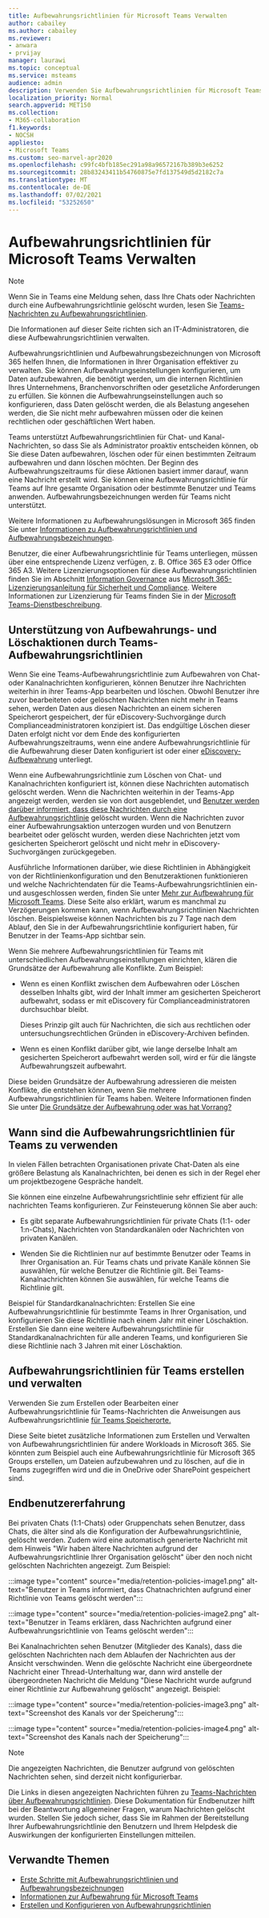 ```yaml
---
title: Aufbewahrungsrichtlinien für Microsoft Teams Verwalten
author: cabailey
ms.author: cabailey
ms.reviewer:
- anwara
- prvijay
manager: laurawi
ms.topic: conceptual
ms.service: msteams
audience: admin
description: Verwenden Sie Aufbewahrungsrichtlinien für Microsoft Teams, um Nachrichten aufzubewahren, die Ihre Organisation zur Einhaltung interner Richtlinien, Branchenvorschriften oder rechtlicher Anforderungen benötigt, und um Nachrichten zu löschen, die als Belastung angesehen werden oder keinen rechtlichen Geschäftswert haben.
localization_priority: Normal
search.appverid: MET150
ms.collection:
- M365-collaboration
f1.keywords:
- NOCSH
appliesto:
- Microsoft Teams
ms.custom: seo-marvel-apr2020
ms.openlocfilehash: c99fc4bfb185ec291a98a96572167b389b3e6252
ms.sourcegitcommit: 28b83243411b54760875e7fd137549d5d2182c7a
ms.translationtype: MT
ms.contentlocale: de-DE
ms.lasthandoff: 07/02/2021
ms.locfileid: "53252650"
---
```

# <a name="manage-retention-policies-for-microsoft-teams"></a>Aufbewahrungsrichtlinien für Microsoft Teams Verwalten

> [!NOTE]
> Wenn Sie in Teams eine Meldung sehen, dass Ihre Chats oder Nachrichten durch eine Aufbewahrungsrichtlinie gelöscht wurden, lesen Sie [Teams-Nachrichten zu Aufbewahrungsrichtlinien](https://support.microsoft.com/office/teams-messages-about-retention-policies-c151fa2f-1558-4cf9-8e51-854e925b483b).
> 
> Die Informationen auf dieser Seite richten sich an IT-Administratoren, die diese Aufbewahrungsrichtlinien verwalten.

Aufbewahrungsrichtlinien und Aufbewahrungsbezeichnungen von Microsoft 365 helfen Ihnen, die Informationen in Ihrer Organisation effektiver zu verwalten. Sie können Aufbewahrungseinstellungen konfigurieren, um Daten aufzubewahren, die benötigt werden, um die internen Richtlinien Ihres Unternehmens, Branchenvorschriften oder gesetzliche Anforderungen zu erfüllen. Sie können die Aufbewahrungseinstellungen auch so konfigurieren, dass Daten gelöscht werden, die als Belastung angesehen werden, die Sie nicht mehr aufbewahren müssen oder die keinen rechtlichen oder geschäftlichen Wert haben.

Teams unterstützt Aufbewahrungsrichtlinien für Chat- und Kanal-Nachrichten, so dass Sie als Administrator proaktiv entscheiden können, ob Sie diese Daten aufbewahren, löschen oder für einen bestimmten Zeitraum aufbewahren und dann löschen möchten. Der Beginn des Aufbewahrungszeitraums für diese Aktionen basiert immer darauf, wann eine Nachricht erstellt wird. Sie können eine Aufbewahrungsrichtlinie für Teams auf Ihre gesamte Organisation oder bestimmte Benutzer und Teams anwenden. Aufbewahrungsbezeichnungen werden für Teams nicht unterstützt.

Weitere Informationen zu Aufbewahrungslösungen in Microsoft 365 finden Sie unter [Informationen zu Aufbewahrungsrichtlinien und Aufbewahrungsbezeichnungen](/microsoft-365/compliance/retention).

Benutzer, die einer Aufbewahrungsrichtlinie für Teams unterliegen, müssen über eine entsprechende Lizenz verfügen, z. B. Office 365 E3 oder Office 365 A3. Weitere Lizenzierungsoptionen für diese Aufbewahrungsrichtlinien finden Sie im Abschnitt [Information Governance](/office365/servicedescriptions/microsoft-365-service-descriptions/microsoft-365-tenantlevel-services-licensing-guidance/microsoft-365-security-compliance-licensing-guidance#information-governance) aus [Microsoft 365-Lizenzierungsanleitung für Sicherheit und Compliance](/office365/servicedescriptions/microsoft-365-service-descriptions/microsoft-365-tenantlevel-services-licensing-guidance/microsoft-365-security-compliance-licensing-guidance#information-governance). Weitere Informationen zur Lizenzierung für Teams finden Sie in der [Microsoft Teams-Dienstbeschreibung](/office365/servicedescriptions/teams-service-description).

## <a name="how-teams-retention-policies-support-retain-and-delete-actions"></a>Unterstützung von Aufbewahrungs- und Löschaktionen durch Teams-Aufbewahrungsrichtlinien

Wenn Sie eine Teams-Aufbewahrungsrichtlinie zum Aufbewahren von Chat- oder Kanalnachrichten konfigurieren, können Benutzer ihre Nachrichten weiterhin in ihrer Teams-App bearbeiten und löschen. Obwohl Benutzer ihre zuvor bearbeiteten oder gelöschten Nachrichten nicht mehr in Teams sehen, werden Daten aus diesen Nachrichten an einem sicheren Speicherort gespeichert, der für eDiscovery-Suchvorgänge durch Complianceadministratoren konzipiert ist. Das endgültige Löschen dieser Daten erfolgt nicht vor dem Ende des konfigurierten Aufbewahrungszeitraums, wenn eine andere Aufbewahrungsrichtlinie für die Aufbewahrung dieser Daten konfiguriert ist oder einer [eDiscovery-Aufbewahrung](/microsoft-365/compliance/retention#when-to-use-retention-policies-and-retention-labels-or-ediscovery-holds) unterliegt.

Wenn eine Aufbewahrungsrichtlinie zum Löschen von Chat- und Kanalnachrichten konfiguriert ist, können diese Nachrichten automatisch gelöscht werden. Wenn die Nachrichten weiterhin in der Teams-App angezeigt werden, werden sie von dort ausgeblendet, und [Benutzer werden darüber informiert, dass diese Nachrichten durch eine Aufbewahrungsrichtlinie](#end-user-experience) gelöscht wurden. Wenn die Nachrichten zuvor einer Aufbewahrungsaktion unterzogen wurden und von Benutzern bearbeitet oder gelöscht wurden, werden diese Nachrichten jetzt vom gesicherten Speicherort gelöscht und nicht mehr in eDiscovery-Suchvorgängen zurückgegeben.

Ausführliche Informationen darüber, wie diese Richtlinien in Abhängigkeit von der Richtlinienkonfiguration und den Benutzeraktionen funktionieren und welche Nachrichtendaten für die Teams-Aufbewahrungsrichtlinien ein- und ausgeschlossen werden, finden Sie unter [Mehr zur Aufbewahrung für Microsoft Teams](/microsoft-365/compliance/retention-policies-teams). Diese Seite also erklärt, warum es manchmal zu Verzögerungen kommen kann, wenn Aufbewahrungsrichtlinien Nachrichten löschen. Beispielsweise können Nachrichten bis zu 7 Tage nach dem Ablauf, den Sie in der Aufbewahrungsrichtlinie konfiguriert haben, für Benutzer in der Teams-App sichtbar sein.

Wenn Sie mehrere Aufbewahrungsrichtlinien für Teams mit unterschiedlichen Aufbewahrungseinstellungen einrichten, klären die Grundsätze der Aufbewahrung alle Konflikte. Zum Beispiel:

- Wenn es einen Konflikt zwischen dem Aufbewahren oder Löschen desselben Inhalts gibt, wird der Inhalt immer am gesicherten Speicherort aufbewahrt, sodass er mit eDiscovery für Complianceadministratoren durchsuchbar bleibt.
    
    Dieses Prinzip gilt auch für Nachrichten, die sich aus rechtlichen oder untersuchungsrechtlichen Gründen in eDiscovery-Archiven befinden.

- Wenn es einen Konflikt darüber gibt, wie lange derselbe Inhalt am gesicherten Speicherort aufbewahrt werden soll, wird er für die längste Aufbewahrungszeit aufbewahrt.

Diese beiden Grundsätze der Aufbewahrung adressieren die meisten Konflikte, die entstehen können, wenn Sie mehrere Aufbewahrungsrichtlinien für Teams haben. Weitere Informationen finden Sie unter [Die Grundsätze der Aufbewahrung oder was hat Vorrang?](/microsoft-365/compliance/retention#the-principles-of-retention-or-what-takes-precedence)

## <a name="when-to-use-retention-policies-for-teams"></a>Wann sind die Aufbewahrungsrichtlinien für Teams zu verwenden

In vielen Fällen betrachten Organisationen private Chat-Daten als eine größere Belastung als Kanalnachrichten, bei denen es sich in der Regel eher um projektbezogene Gespräche handelt.

Sie können eine einzelne Aufbewahrungsrichtlinie sehr effizient für alle nachrichten Teams konfigurieren. Zur Feinsteuerung können Sie aber auch:

- Es gibt separate Aufbewahrungsrichtlinien für private Chats (1:1- oder 1:n-Chats), Nachrichten von Standardkanälen oder Nachrichten von privaten Kanälen.

- Wenden Sie die Richtlinien nur auf bestimmte Benutzer oder Teams in Ihrer Organisation an. Für Teams chats und private Kanäle können Sie auswählen, für welche Benutzer die Richtlinie gilt. Bei Teams-Kanalnachrichten können Sie auswählen, für welche Teams die Richtlinie gilt.

Beispiel für Standardkanalnachrichten: Erstellen Sie eine Aufbewahrungsrichtlinie für bestimmte Teams in Ihrer Organisation, und konfigurieren Sie diese Richtlinie nach einem Jahr mit einer Löschaktion. Erstellen Sie dann eine weitere Aufbewahrungsrichtlinie für Standardkanalnachrichten für alle anderen Teams, und konfigurieren Sie diese Richtlinie nach 3 Jahren mit einer Löschaktion.

## <a name="create-and-manage-retention-policies-for-teams"></a>Aufbewahrungsrichtlinien für Teams erstellen und verwalten

Verwenden Sie zum Erstellen oder Bearbeiten einer Aufbewahrungsrichtlinie für Teams-Nachrichten die Anweisungen aus Aufbewahrungsrichtlinie [für Teams Speicherorte.](/microsoft-365/compliance/create-retention-policies#retention-policy-for-teams-locations)

Diese Seite bietet zusätzliche Informationen zum Erstellen und Verwalten von Aufbewahrungsrichtlinien für andere Workloads in Microsoft 365. Sie könnten zum Beispiel auch eine Aufbewahrungsrichtlinie für Microsoft 365 Groups erstellen, um Dateien aufzubewahren und zu löschen, auf die in Teams zugegriffen wird und die in OneDrive oder SharePoint gespeichert sind.  

## <a name="end-user-experience"></a>Endbenutzererfahrung

Bei privaten Chats (1:1-Chats) oder Gruppenchats sehen Benutzer, dass Chats, die älter sind als die Konfiguration der Aufbewahrungsrichtlinie, gelöscht werden. Zudem wird eine automatisch generierte Nachricht mit dem Hinweis "Wir haben ältere Nachrichten aufgrund der Aufbewahrungsrichtlinie Ihrer Organisation gelöscht" über den noch nicht gelöschten Nachrichten angezeigt. Zum Beispiel:

:::image type="content" source="media/retention-policies-image1.png" alt-text="Benutzer in Teams informiert, dass Chatnachrichten aufgrund einer Richtlinie von Teams gelöscht werden":::


:::image type="content" source="media/retention-policies-image2.png" alt-text="Benutzer in Teams erklären, dass Nachrichten aufgrund einer Aufbewahrungsrichtlinie von Teams gelöscht werden":::

Bei Kanalnachrichten sehen Benutzer (Mitglieder des Kanals), dass die gelöschten Nachrichten nach dem Ablaufen der Nachrichten aus der Ansicht verschwinden. Wenn die gelöschte Nachricht eine übergeordnete Nachricht einer Thread-Unterhaltung war, dann wird anstelle der übergeordneten Nachricht die Meldung "Diese Nachricht wurde aufgrund einer Richtlinie zur Aufbewahrung gelöscht" angezeigt. Beispiel:

:::image type="content" source="media/retention-policies-image3.png" alt-text="Screenshot des Kanals vor der Speicherung":::

:::image type="content" source="media/retention-policies-image4.png" alt-text="Screenshot des Kanals nach der Speicherung":::

> [!NOTE]
> Die angezeigten Nachrichten, die Benutzer aufgrund von gelöschten Nachrichten sehen, sind derzeit nicht konfigurierbar.

Die Links in diesen angezeigten Nachrichten führen zu [Teams-Nachrichten über Aufbewahrungsrichtlinien](https://support.microsoft.com/en-us/office/teams-messages-about-retention-policies-c151fa2f-1558-4cf9-8e51-854e925b483b). Diese Dokumentation für Endbenutzer hilft bei der Beantwortung allgemeiner Fragen, warum Nachrichten gelöscht wurden. Stellen Sie jedoch sicher, dass Sie im Rahmen der Bereitstellung Ihrer Aufbewahrungsrichtlinie den Benutzern und Ihrem Helpdesk die Auswirkungen der konfigurierten Einstellungen mitteilen.

## <a name="related-topics"></a>Verwandte Themen

- [Erste Schritte mit Aufbewahrungsrichtlinien und Aufbewahrungsbezeichnungen](/microsoft-365/compliance/get-started-with-retention)
- [Informationen zur Aufbewahrung für Microsoft Teams](/microsoft-365/compliance/retention-policies-teams)
- [Erstellen und Konfigurieren von Aufbewahrungsrichtlinien](/microsoft-365/compliance/create-retention-policies)
